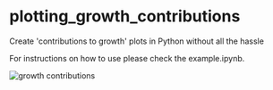 # plotting_growth_contributions
Create 'contributions to growth' plots in Python without all the hassle

For instructions on how to use please check the example.ipynb.

![growth contributions](https://raw.githubusercontent.com/jaroxe/plotting_growth_contributions/bokeh_plot(2).png )
